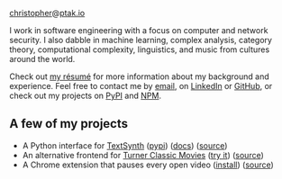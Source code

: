 [christopher](mailto:christopher@ptak.io)@[ptak.io](https://ptak.io/)

I work in software engineering with a focus on computer and network security. I
also dabble in machine learning, complex analysis, category theory,
computational complexity, linguistics, and music from cultures around the
world.

Check out [my résumé](https://ptak.io/Resume.pdf) for more information about my
background and experience. Feel free to contact me by
[email](mailto:christopher@ptak.io), on
[LinkedIn](https://linkedin.com/in/ptakdotio/) or
[GitHub](https://github.com/ptakdotio/), or check out my projects on
[PyPI](https://pypi.org/user/ptakdotio/) and
[NPM](https://www.npmjs.com/~ptakdotio/).

## A few of my projects

- A Python interface for [TextSynth](https://textsynth.com/)
  ([pypi](https://pypi.org/project/textsynth/))
  ([docs](https://textsynth-python.readthedocs.io/en/latest/))
  ([source](https://github.com/ptakdotio/textsynth))
- An alternative frontend for [Turner Classic Movies](https://tcm.com/)
  ([try it](https://tcm.ptak.io/))
  ([source](https://github.com/ptakdotio/tcm-frontend))
- A Chrome extension that pauses every open video
  ([install](https://chrome.google.com/webstore/detail/pause-all-videos/mmnnojmlbmhajhklfknapikeonpjcfpf))
  ([source](https://github.com/ptakdotio/pause-all-videos))

